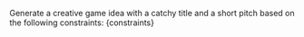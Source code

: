 Generate a creative game idea with a catchy title and a short pitch based on the following constraints: {constraints}
